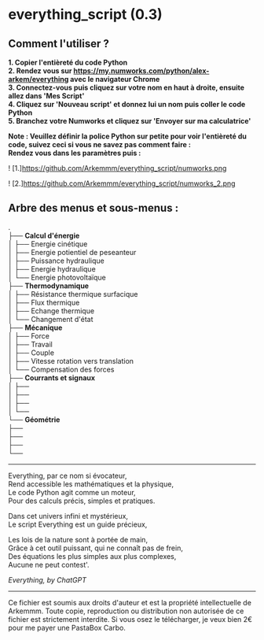 # everything_script (0.3)  

## Comment l'utiliser ?  
**1. Copier l'entièreté du code Python**  
**2. Rendez vous sur https://my.numworks.com/python/alex-arkem/everything avec le navigateur Chrome**  
**3. Connectez-vous puis cliquez sur votre nom en haut à droite, ensuite allez dans 'Mes Script'**  
**4. Cliquez sur 'Nouveau script' et donnez lui un nom puis coller le code Python**    
**5. Branchez votre Numworks et cliquez sur 'Envoyer sur ma calculatrice'**  

**Note : Veuillez définir la police Python sur petite pour voir l'entièreté du code, suivez ceci si vous ne savez pas comment faire :**  
**Rendez vous dans les paramètres puis :**  

! [1.]https://github.com/Arkemmm/everything_script/numworks.png

! [2.]https://github.com/Arkemmm/everything_script/numworks_2.png 



## Arbre des menus et sous-menus :  

.  
├── **Calcul d'énergie**  
│   ├── Energie cinétique  
│   ├── Energie potientiel de peseanteur  
│   ├── Puissance hydraulique   
│   ├── Energie hydraulique   
│   └── Energie photovoltaïque  
├── **Thermodynamique**  
│   ├── Résistance thermique surfacique  
│   ├── Flux thermique  
│   ├── Echange thermique  
│   └── Changement d'état  
├── **Mécanique**   
│   ├── Force   
│   ├── Travail   
│   ├── Couple     
│   ├── Vitesse rotation vers translation  
│   └── Compensation des forces    
├── **Courrants et signaux**  
│   ├──   
│   ├──   
│   ├──   
│   └──   
└── **Géométrie**  
    ├──   
    ├──   
    ├──   
    └──   


---


Everything, par ce nom si évocateur,  
Rend accessible les mathématiques et la physique,  
Le code Python agit comme un moteur,  
Pour des calculs précis, simples et pratiques.  

Dans cet univers infini et mystérieux,  
Le script Everything est un guide précieux,  

Les lois de la nature sont à portée de main,  
Grâce à cet outil puissant, qui ne connaît pas de frein,  
Des équations les plus simples aux plus complexes,  
Aucune ne peut contest'.  

*Everything, by ChatGPT*

---

Ce fichier est soumis aux droits d'auteur et est la propriété intellectuelle de Arkemmm.
Toute copie, reproduction ou distribution non autorisée de ce fichier est strictement interdite.
Si vous osez le télécharger, je veux bien 2€ pour me payer une PastaBox Carbo.
